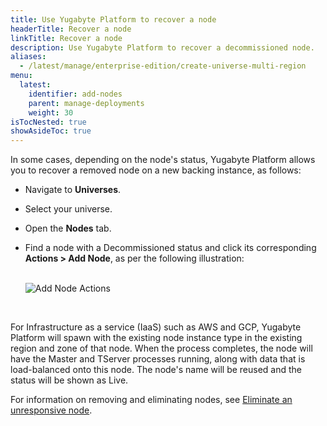 ```yaml
---
title: Use Yugabyte Platform to recover a node
headerTitle: Recover a node
linkTitle: Recover a node
description: Use Yugabyte Platform to recover a decommissioned node.
aliases:
  - /latest/manage/enterprise-edition/create-universe-multi-region
menu:
  latest:
    identifier: add-nodes
    parent: manage-deployments
    weight: 30
isTocNested: true
showAsideToc: true
---
```


In some cases, depending on the node's status, Yugabyte Platform allows you to recover a removed node on a new backing instance, as follows:

- Navigate to **Universes**.

- Select your universe. 

- Open the **Nodes** tab.

- Find a node with a Decommissioned status and click its corresponding **Actions > Add Node**, as per the following illustration:<br><br>

  ![Add Node Actions](/images/ee/node-actions-add-node.png)

<br> 

For Infrastructure as a service (IaaS) such as AWS and GCP, Yugabyte Platform will spawn with the existing node instance type in the existing region and zone of that node. When the process completes, the node will have the Master and TServer processes running, along with data that is load-balanced onto this node. The node's name will be reused and the status will be shown as Live. 

For information on removing and eliminating nodes, see  [Eliminate an unresponsive node](../remove-nodes/).

